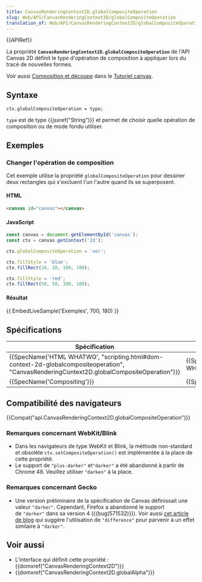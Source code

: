 ```yaml
---
title: CanvasRenderingContext2D.globalCompositeOperation
slug: Web/API/CanvasRenderingContext2D/globalCompositeOperation
translation_of: Web/API/CanvasRenderingContext2D/globalCompositeOperation
---
```

{{APIRef}}

La propriété **`CanvasRenderingContext2D.globalCompositeOperation`** de l'API Canvas 2D définit le type d'opération de composition à appliquer lors du tracé de nouvelles formes.

Voir aussi [Composition et découpe](/fr/docs/Tutoriel_canvas/Composition) dans le [Tutoriel canvas](/fr/docs/Tutoriel_canvas).

## Syntaxe

    ctx.globalCompositeOperation = type;

`type` est de type {{jsxref("String")}} et permet de choisir quelle opération de composition ou de mode fondu utiliser.

## Exemples

### Changer l'opération de composition

Cet exemple utilise la propriété `globalCompositeOperation` pour dessiner deux rectangles qui s'excluent l'un l'autre quand ils se superposent.

#### HTML

```html
<canvas id="canvas"></canvas>
```

#### JavaScript

```js
const canvas = document.getElementById('canvas');
const ctx = canvas.getContext('2d');

ctx.globalCompositeOperation = 'xor';

ctx.fillStyle = 'blue';
ctx.fillRect(10, 10, 100, 100);

ctx.fillStyle = 'red';
ctx.fillRect(50, 50, 100, 100);
```

#### Résultat

{{ EmbedLiveSample('Exemples', 700, 180) }}

## Spécifications

| Spécification                                                                                                                                                                            | Etat                             | Commentaires |
| ---------------------------------------------------------------------------------------------------------------------------------------------------------------------------------------- | -------------------------------- | ------------ |
| {{SpecName('HTML WHATWG', "scripting.html#dom-context-2d-globalcompositeoperation", "CanvasRenderingContext2D.globalCompositeOperation")}} | {{Spec2('HTML WHATWG')}} |              |
| {{SpecName('Compositing')}}                                                                                                                                                     | {{Spec2('Compositing')}} |              |

## Compatibilité des navigateurs

{{Compat("api.CanvasRenderingContext2D.globalCompositeOperation")}}

### Remarques concernant WebKit/Blink

- Dans les navigateurs de type WebKit et Blink, la méthode non-standard et obsolète `ctx.setCompositeOperation()` est implémentée à la place de cette propriété.
- Le support de `"plus-darker"` et`"darker"` a été abandonné à partir de Chrome 48. Veuillez utiliser `"darken"` à la place.

### Remarques concernant Gecko

- Une version préliminaire de la spécification de Canvas définissait une valeur `"darker"`. Cependant, Firefox a abandonné le support de `"darker"` dans sa version 4 ({{bug(571532)}}). Voir aussi [cet article de blog](http://dropshado.ws/post/77229081704/firefox-doesnt-support-canvas-composite-darker) qui suggère l'utilisation de `"difference"` pour parvenir à un effet similaire à `"darker"`.

## Voir aussi

- L'interface qui définit cette propriété : {{domxref("CanvasRenderingContext2D")}}
- {{domxref("CanvasRenderingContext2D.globalAlpha")}}
